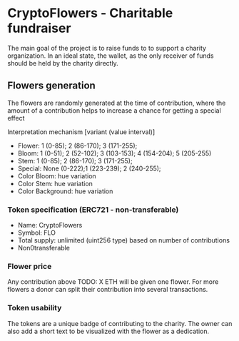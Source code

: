 # CryptoFlowers - Charitable fundraiser
The main goal of the project is to raise funds to to support a charity organization. In an ideal state, the wallet,
as the only receiver of funds should be held by the charity directly.

## Flowers generation
The flowers are randomly generated at the time of contribution, where the amount of a contribution helps to increase a chance for getting a special effect

Interpretation mechanism    [variant (value interval)]
* Flower:                   1 (0-85); 2 (86-170); 3 (171-255);
* Bloom:                    1 (0-51); 2 (52-102); 3 (103-153); 4 (154-204); 5 (205-255)
* Stem:                     1 (0-85); 2 (86-170); 3 (171-255);
* Special:                  None (0-222);1 (223-239); 2 (240-255);
* Color Bloom:              hue variation
* Color Stem:               hue variation
* Color Background:         hue variation

### Token specification (ERC721 - non-transferable)
- Name: CryptoFlowers
- Symbol: FLO
- Total supply: unlimited (uint256 type) based on number of contributions
- Non0transferable

### Flower price
Any contribution above TODO: X ETH will be given one flower. For more flowers a donor can split their contribution into several transactions.

### Token usability
The tokens are a unique badge of contributing to the charity.
The owner can also add a short text to be visualized with the flower as a dedication.
